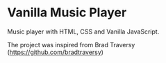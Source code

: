 # Vanilla Music Player
Music player with HTML, CSS and Vanilla JavaScript.

The project was inspired from Brad Traversy (https://github.com/bradtraversy)
